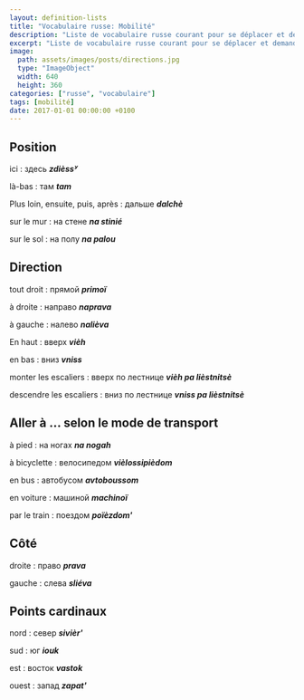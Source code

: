 ```yaml
---
layout: definition-lists
title: "Vocabulaire russe: Mobilité"
description: "Liste de vocabulaire russe courant pour se déplacer et demander sa route."
excerpt: "Liste de vocabulaire russe courant pour se déplacer et demander sa route."
image:
  path: assets/images/posts/directions.jpg
  type: "ImageObject"
  width: 640
  height: 360
categories: ["russe", "vocabulaire"]
tags: [mobilité]
date: 2017-01-01 00:00:00 +0100
---
```


## Position

ici
: здесь
*__zdièssʸ__*

là-bas
: там
*__tam__*

Plus loin, ensuite, puis, après
: дальше
*__dalchè__*


sur le mur
: на стене
*__na stinié__*

sur le sol
: на полу
*__na palou__*


## Direction

tout droit
: прямой
*__primoï__*

à droite
: направо
*__naprava__*

à gauche
: налево
*__nalièva__*

En haut
: вверх
*__vièh__*

en bas
: вниз
*__vniss__*

monter les escaliers
: вверх по лестнице
*__vièh pa lièstnitsè__*

descendre les escaliers
: вниз по лестнице
*__vniss pa lièstnitsè__*


## Aller à … selon le mode de transport

à pied
: на ногах
*__na nogah__*

à bicyclette
: велосипедом
*__vièlossipièdom__*

en bus
: автобусом
*__avtoboussom__*

en voiture
: машиной
*__machinoï__*

par le train
: поездом
*__poïèzdom'__*


## Côté

droite
: право
*__prava__*

gauche
: слева
*__sliéva__*


## Points cardinaux

nord
: север
*__sivièr'__*

sud
: юг
*__iouk__*

est
: восток
*__vastok__*

ouest
: запад
*__zapat'__*
